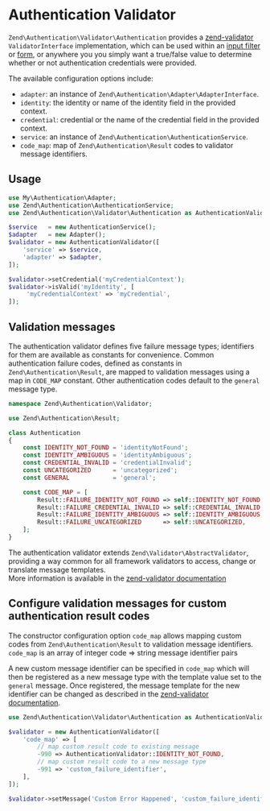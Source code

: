 # Authentication Validator

`Zend\Authentication\Validator\Authentication` provides a [zend-validator](https://github.com/zendframework/zend-validator)
`ValidatorInterface` implementation, which can be used within an
[input filter](https://github.com/zendframework/zend-inputfilter) or
[form](https://github.com/zendframework/zend-form), or anywhere you
you simply want a true/false value to determine whether or not authentication
credentials were provided.

The available configuration options include:

- `adapter`: an instance of `Zend\Authentication\Adapter\AdapterInterface`.
- `identity`: the identity or name of the identity field in the provided context.
- `credential`: credential or the name of the credential field in the provided context.
- `service`: an instance of `Zend\Authentication\AuthenticationService`.
- `code_map`: map of `Zend\Authentication\Result` codes to validator message identifiers.

## Usage

```php
use My\Authentication\Adapter;
use Zend\Authentication\AuthenticationService;
use Zend\Authentication\Validator\Authentication as AuthenticationValidator;

$service   = new AuthenticationService();
$adapter   = new Adapter();
$validator = new AuthenticationValidator([
    'service' => $service,
    'adapter' => $adapter,
]);

$validator->setCredential('myCredentialContext');
$validator->isValid('myIdentity', [
     'myCredentialContext' => 'myCredential',
]);
```

## Validation messages

The authentication validator defines five failure message types; identifiers
for them are available as constants for convenience.
Common authentication failure codes, defined as constants in
`Zend\Authentication\Result`, are mapped to validation messages
using a map in `CODE_MAP` constant. Other authentication codes default to the
`general` message type.

```php
namespace Zend\Authentication\Validator;

use Zend\Authentication\Result;

class Authentication
{
    const IDENTITY_NOT_FOUND = 'identityNotFound';
    const IDENTITY_AMBIGUOUS = 'identityAmbiguous';
    const CREDENTIAL_INVALID = 'credentialInvalid';
    const UNCATEGORIZED      = 'uncategorized';
    const GENERAL            = 'general';

    const CODE_MAP = [
        Result::FAILURE_IDENTITY_NOT_FOUND => self::IDENTITY_NOT_FOUND,
        Result::FAILURE_CREDENTIAL_INVALID => self::CREDENTIAL_INVALID,
        Result::FAILURE_IDENTITY_AMBIGUOUS => self::IDENTITY_AMBIGUOUS,
        Result::FAILURE_UNCATEGORIZED      => self::UNCATEGORIZED,
    ];
}
```

The authentication validator extends `Zend\Validator\AbstractValidator`, providing
a way common for all framework validators to access, change or translate message templates.  
More information is available in the
[zend-validator documentation](https://docs.zendframework.com/zend-validator/messages/)

## Configure validation messages for custom authentication result codes

The constructor configuration option `code_map` allows mapping custom codes
from `Zend\Authentication\Result` to validation message identifiers.  
`code_map` is an array of integer code => string message identifier pairs

A new custom message identifier can be specified in `code_map` which will then
be registered as a new message type with the template value set to the `general` message.
Once registered, the message template for the new identifier can be changed
as described in the [zend-validator documentation](https://docs.zendframework.com/zend-validator/messages/).

```php
use Zend\Authentication\Validator\Authentication as AuthenticationValidator;

$validator = new AuthenticationValidator([
    'code_map' => [
        // map custom result code to existing message
        -990 => AuthenticationValidator::IDENTITY_NOT_FOUND,
        // map custom result code to a new message type
        -991 => 'custom_failure_identifier',
    ],
]);

$validator->setMessage('Custom Error Happened', 'custom_failure_identifier');
```
